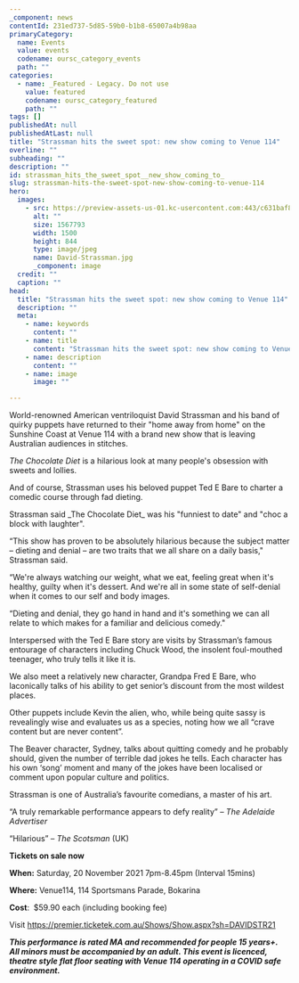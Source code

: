 ```yaml
---
_component: news
contentId: 231ed737-5d85-59b0-b1b8-65007a4b98aa
primaryCategory:
  name: Events
  value: events
  codename: oursc_category_events
  path: ""
categories:
  - name: _Featured - Legacy. Do not use
    value: featured
    codename: oursc_category_featured
    path: ""
tags: []
publishedAt: null
publishedAtLast: null
title: "Strassman hits the sweet spot: new show coming to Venue 114"
overline: ""
subheading: ""
description: ""
id: strassman_hits_the_sweet_spot__new_show_coming_to_
slug: strassman-hits-the-sweet-spot-new-show-coming-to-venue-114
hero:
  images:
    - src: https://preview-assets-us-01.kc-usercontent.com:443/c631baf8-1b46-001f-580c-d0001b68b4a8/8dedb3ec-044c-48b0-be08-2068d9a10172/David-Strassman.jpg
      alt: ""
      size: 1567793
      width: 1500
      height: 844
      type: image/jpeg
      name: David-Strassman.jpg
      _component: image
  credit: ""
  caption: ""
head:
  title: "Strassman hits the sweet spot: new show coming to Venue 114"
  description: ""
  meta:
    - name: keywords
      content: ""
    - name: title
      content: "Strassman hits the sweet spot: new show coming to Venue 114"
    - name: description
      content: ""
    - name: image
      image: ""

---
```

World-renowned American ventriloquist David Strassman and his band of quirky puppets have returned to their "home away from home" on the Sunshine Coast at Venue 114 with a brand new show that is leaving Australian audiences in stitches.

*The Chocolate Diet* is a hilarious look at many people's obsession with sweets and lollies.

And of course, Strassman uses his beloved puppet Ted E Bare to charter a comedic course through fad dieting.

Strassman said \_The Chocolate Diet\_ was his "funniest to date" and "choc a block with laughter".

“This show has proven to be absolutely hilarious because the subject matter – dieting and denial – are two traits that we all share on a daily basis," Strassman said.

“We're always watching our weight, what we eat, feeling great when it's healthy, guilty when it's dessert. And we're all in some state of self-denial when it comes to our self and body images.

“Dieting and denial, they go hand in hand and it's something we can all relate to which makes for a familiar and delicious comedy."

Interspersed with the Ted E Bare story are visits by Strassman’s famous entourage of characters including Chuck Wood, the insolent foul-mouthed teenager, who truly tells it like it is.

We also meet a relatively new character, Grandpa Fred E Bare, who laconically talks of his ability to get senior’s discount from the most wildest places.

Other puppets include Kevin the alien, who, while being quite sassy is revealingly wise and evaluates us as a species, noting how we all “crave content but are never content”.

The Beaver character, Sydney, talks about quitting comedy and he probably should, given the number of terrible dad jokes he tells. Each character has his own ‘song’ moment and many of the jokes have been localised or comment upon popular culture and politics.

Strassman is one of Australia’s favourite comedians, a master of his art.

“A truly remarkable performance appears to defy reality” – *The Adelaide Advertiser*

“Hilarious” – *The Scotsman* (UK)

**Tickets on sale now**

**When:** Saturday, 20 November 2021 7pm-8.45pm (Interval 15mins)

**Where:** Venue114, 114 Sportsmans Parade, Bokarina

**Cost**:  $59.90 each (including booking fee)

Visit <https://premier.ticketek.com.au/Shows/Show.aspx?sh=DAVIDSTR21>


***This performance is rated MA and recommended for people 15 years+. All minors must be accompanied by an adult. This event is licenced, theatre style flat floor seating with Venue 114 operating in a COVID safe environment.***
